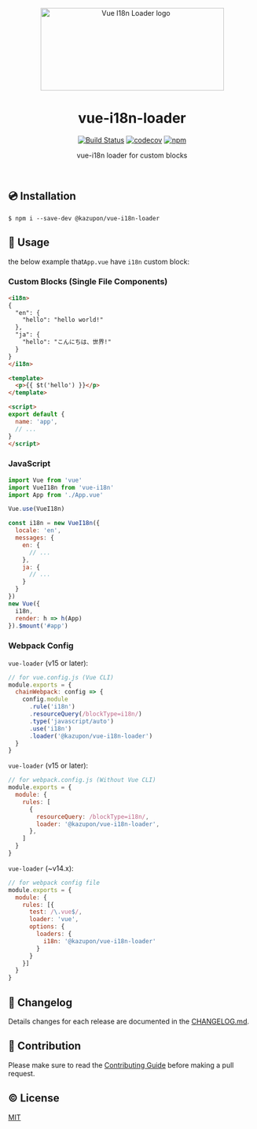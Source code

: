 <p align="center"><img width="373px" height="168px" src="./assets/vue-i18n-loader.png" alt="Vue I18n Loader logo"></p>

<h1 align="center">vue-i18n-loader</h1>

<p align="center">
  <a href="https://circleci.com/gh/kazupon/vue-i18n-loader"><img src="https://circleci.com/gh/kazupon/vue-i18n-loader.svg?style=svg" alt="Build Status"></a>
  <a href="https://codecov.io/gh/kazupon/vue-i18n-loader"><img src="https://codecov.io/gh/kazupon/vue-i18n-loader/branch/dev/graph/badge.svg" alt="codecov"></a>
  <a href="https://www.npmjs.com/package/@kazupon/vue-i18n-loader"><img src="https://img.shields.io/npm/v/@kazupon/vue-i18n-loader.svg" alt="npm"></a>
</p>

<p align="center">vue-i18n loader for custom blocks</p>

<br/>

## :cd: Installation

    $ npm i --save-dev @kazupon/vue-i18n-loader

## :rocket: Usage

the below example that`App.vue` have `i18n` custom block:

### Custom Blocks (Single File Components)
```html
<i18n>
{
  "en": {
    "hello": "hello world!"
  },
  "ja": {
    "hello": "こんにちは、世界!"
  }
}
</i18n>

<template>
  <p>{{ $t('hello') }}</p>
</template>

<script>
export default {
  name: 'app',
  // ...
}
</script>
```

### JavaScript

```javascript
import Vue from 'vue'
import VueI18n from 'vue-i18n'
import App from './App.vue'

Vue.use(VueI18n)

const i18n = new VueI18n({
  locale: 'en',
  messages: {
    en: {
      // ...
    },
    ja: {
      // ...
    }
  }
})
new Vue({
  i18n,
  render: h => h(App)
}).$mount('#app')
```

### Webpack Config 

`vue-loader` (v15 or later):

```javascript
// for vue.config.js (Vue CLI)
module.exports = {
  chainWebpack: config => {
    config.module
      .rule('i18n')
      .resourceQuery(/blockType=i18n/)
      .type('javascript/auto')
      .use('i18n')
      .loader('@kazupon/vue-i18n-loader')
  }
}
```

`vue-loader` (v15 or later):

```javascript
// for webpack.config.js (Without Vue CLI)
module.exports = {
  module: {
    rules: [
      {
        resourceQuery: /blockType=i18n/,
        loader: '@kazupon/vue-i18n-loader',
      },
    ]
  }
}
```

`vue-loader` (~v14.x):

```javascript
// for webpack config file
module.exports = {
  module: {
    rules: [{
      test: /\.vue$/,
      loader: 'vue',
      options: {
        loaders: {
          i18n: '@kazupon/vue-i18n-loader'
        }
      }
    }]
  }
}
```

## :scroll: Changelog
Details changes for each release are documented in the [CHANGELOG.md](https://github.com/kazupon/vue-i18n-loader/blob/dev/CHANGELOG.md).

## :muscle: Contribution
Please make sure to read the [Contributing Guide](https://github.com/kazupon/vue-i18n-loader/blob/dev/CONTRIBUTING.md) before making a pull request.

## :copyright: License

[MIT](http://opensource.org/licenses/MIT)

